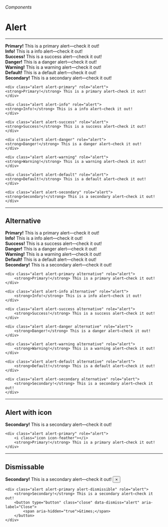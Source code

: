 <h6 class="text-muted text-uppercase">Components</h6>
<h1 class="h3 font-secondary">Alert</h1>
<hr class="border-bottom my-5">

<div class="box">
<div class="alert alert-primary" role="alert">
  <strong>Primary!</strong> This is a primary alert—check it out!
</div>

<div class="alert alert-info" role="alert">
  <strong>Info!</strong> This is a info alert—check it out!
</div>

<div class="alert alert-success" role="alert">
  <strong>Success!</strong> This is a success alert—check it out!
</div>

<div class="alert alert-danger" role="alert">
  <strong>Danger!</strong> This is a danger alert—check it out!
</div>

<div class="alert alert-warning" role="alert">
  <strong>Warning!</strong> This is a warning alert—check it out!
</div>

<div class="alert alert-default" role="alert">
  <strong>Default!</strong> This is a default alert—check it out!
</div>

<div class="alert alert-secondary" role="alert">
  <strong>Secondary!</strong> This is a secondary alert—check it out!
</div>
</div>

    <div class="alert alert-primary" role="alert">
    <strong>Primary!</strong> This is a primary alert—check it out!
    </div>

    <div class="alert alert-info" role="alert">
    <strong>Info!</strong> This is a info alert—check it out!
    </div>

    <div class="alert alert-success" role="alert">
    <strong>Success!</strong> This is a success alert—check it out!
    </div>

    <div class="alert alert-danger" role="alert">
    <strong>Danger!</strong> This is a danger alert—check it out!
    </div>

    <div class="alert alert-warning" role="alert">
    <strong>Warning!</strong> This is a warning alert—check it out!
    </div>

    <div class="alert alert-default" role="alert">
    <strong>Default!</strong> This is a default alert—check it out!
    </div>

    <div class="alert alert-secondary" role="alert">
    <strong>Secondary!</strong> This is a secondary alert—check it out!
    </div>

<hr class="border-bottom">

<h2 class="h4">Alternative</h2>

<div class="box">
<div class="alert alert-primary alternative" role="alert">
  <strong>Primary!</strong> This is a primary alert—check it out!
</div>

<div class="alert alert-info alternative" role="alert">
  <strong>Info!</strong> This is a info alert—check it out!
</div>

<div class="alert alert-success alternative" role="alert">
  <strong>Success!</strong> This is a success alert—check it out!
</div>

<div class="alert alert-danger alternative" role="alert">
  <strong>Danger!</strong> This is a danger alert—check it out!
</div>

<div class="alert alert-warning alternative" role="alert">
  <strong>Warning!</strong> This is a warning alert—check it out!
</div>

<div class="alert alert-default alternative" role="alert">
  <strong>Default!</strong> This is a default alert—check it out!
</div>

<div class="alert alert-secondary alternative" role="alert">
  <strong>Secondary!</strong> This is a secondary alert—check it out!
</div>
</div>

    <div class="alert alert-primary alternative" role="alert">
        <strong>Primary!</strong> This is a primary alert—check it out!
    </div>

    <div class="alert alert-info alternative" role="alert">
        <strong>Info!</strong> This is a info alert—check it out!
    </div>

    <div class="alert alert-success alternative" role="alert">
        <strong>Success!</strong> This is a success alert—check it out!
    </div>

    <div class="alert alert-danger alternative" role="alert">
        <strong>Danger!</strong> This is a danger alert—check it out!
    </div>

    <div class="alert alert-warning alternative" role="alert">
        <strong>Warning!</strong> This is a warning alert—check it out!
    </div>

    <div class="alert alert-default alternative" role="alert">
        <strong>Default!</strong> This is a default alert—check it out!
    </div>

    <div class="alert alert-secondary alternative" role="alert">
        <strong>Secondary!</strong> This is a secondary alert—check it out!
    </div>

<hr class="border-bottom">

<h2 class="h4">Alert with icon</h2>

<div class="box">
<div class="alert alert-primary" role="alert">
<i class="icon icon-feather"></i>
<strong>Secondary!</strong> This is a secondary alert—check it out!
</div>
</div>

    <div class="alert alert-primary" role="alert">
        <i class="icon icon-feather"></i>
        <strong>Primary!</strong> This is a primary alert—check it out!
    </div>

<hr class="border-bottom">

<h2 class="h4">Dismissable</h2>

<div class="box">
    <div class="alert alert-primary alert-dismissible" role="alert">
    <strong>Secondary!</strong> This is a secondary alert—check it out!
    <button type="button" class="close" data-dismiss="alert" aria-label="Close">
        <span aria-hidden="true">&times;</span>
    </button>
    </div>
</div>

    <div class="alert alert-primary alert-dismissible" role="alert">
        <strong>Secondary!</strong> This is a secondary alert—check it out!
        <button type="button" class="close" data-dismiss="alert" aria-label="Close">
            <span aria-hidden="true">&times;</span>
        </button>
    </div>